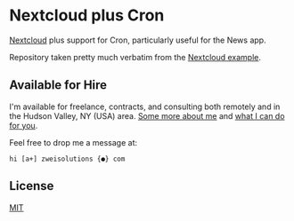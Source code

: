 # Nextcloud plus Cron

[Nextcloud](https://hub.docker.com/_/nextcloud) plus support for Cron, particularly useful for the News app.

Repository taken pretty much verbatim from the [Nextcloud example](https://github.com/nextcloud/docker/blob/master/.examples/dockerfiles/cron/apache/supervisord.conf).

## Available for Hire

I'm available for freelance, contracts, and consulting both remotely and in the Hudson Valley, NY (USA) area. [Some more about me](https://www.zweisolutions.com/about.html) and [what I can do for you](https://www.zweisolutions.com/services.html).

Feel free to drop me a message at:

```
hi [a+] zweisolutions {●} com
```

## License

[MIT](./LICENSE)